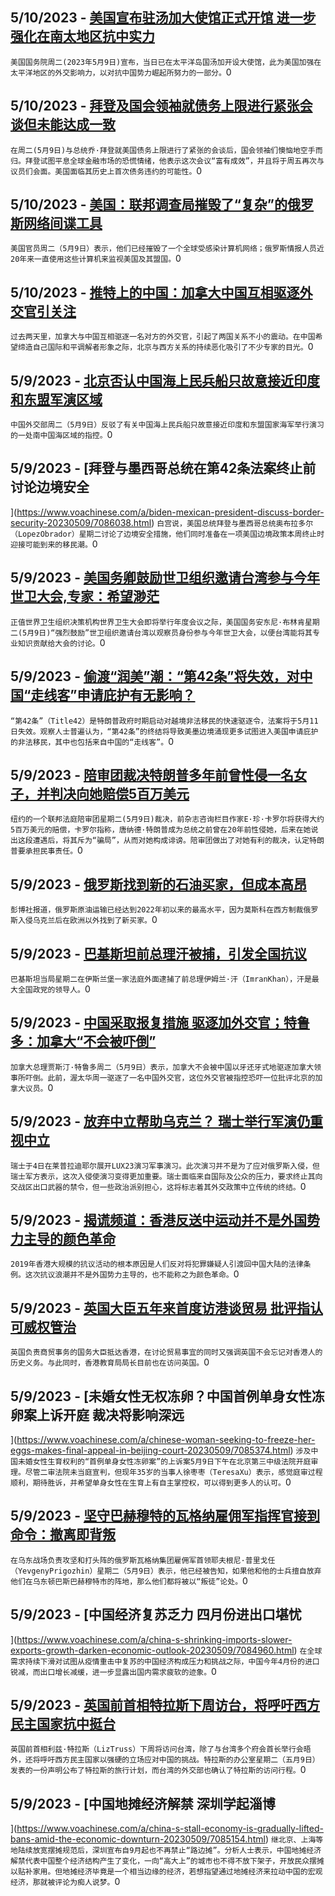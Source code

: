
  ## 5/10/2023 - [美国宣布驻汤加大使馆正式开馆 进一步强化在南太地区抗中实力](https://www.voachinese.com/a/us-tonga-embassy-opens-20230510/7086528.html)
 ```美国国务院周二(2023年5月9日)宣布，当日已在太平洋岛国汤加开设大使馆，此为美国加强在太平洋地区的外交影响力，以对抗中国势力崛起所努力的一部分。```0
  ## 5/10/2023 - [拜登及国会领袖就债务上限进行紧张会谈但未能达成一致](https://www.voachinese.com/a/tense-white-house-debt-limit-meeting-ends-with-no-agreement-20230509/7086447.html)
 ```在周二(5月9日)与总统乔·拜登就美国债务上限进行了紧张的会谈后，国会领袖们懊恼地空手而归。拜登试图平息全球金融市场的恐慌情绪，他表示这次会议“富有成效”，并且将于周五再次与议员们会面。美国面临其历史上首次债务违约的可能性。```0
  ## 5/10/2023 - [美国：联邦调查局摧毁了“复杂”的俄罗斯网络间谍工具](https://www.voachinese.com/a/fbi-takes-down-sophisticated-russian-cyberespionage-tool-us-says-20230509/7086427.html)
 ```美国官员周二（5月9日）表示，他们已经摧毁了一个全球受感染计算机网络；俄罗斯情报人员近20年来一直使用这些计算机来监视美国及其盟国。```0
  ## 5/10/2023 - [推特上的中国：加拿大中国互相驱逐外交官引关注](https://www.voachinese.com/a/china-on-twitter-canada-20230509/7085968.html)
 ```过去两天里，加拿大与中国互相驱逐一名对方的外交官，引起了两国关系不小的震动。在中国希望缔造自己国际和平调解者形象之际，北京与西方关系的持续恶化吸引了不少专家的目光。```0
  ## 5/9/2023 - [北京否认中国海上民兵船只故意接近印度和东盟军演区域](https://www.voachinese.com/a/chinese-militia-boats-cross-indian-asean-warships-exercising-in-south-china-sea-20230509/7086025.html)
 ```中国外交部周二（5月9日）反驳了有关中国海上民兵船只故意接近印度和东盟国家海军举行演习的一处南中国海区域的指控。```0
  ## 5/9/2023 - [拜登与墨西哥总统在第42条法案终止前讨论边境安全

](https://www.voachinese.com/a/biden-mexican-president-discuss-border-security-20230509/7086038.html)
 ```白宫说，美国总统拜登与墨西哥总统奥布拉多尔（LopezObrador）星期二讨论了边境安全措施，他们同时准备在一项美国边境政策本周终止时迎接可能到来的移民潮。```0
  ## 5/9/2023 - [美国务卿鼓励世卫组织邀请台湾参与今年世卫大会,专家：希望渺茫](https://www.voachinese.com/a/us-secretary-of-state-encourages-who-to-invite-taiwan-for-annual-wha-meeting-but-experts-are-pessimistic-20230509/7085960.html)
 ```正值世界卫生组织决策机构世界卫生大会即将举行年度会议之际，美国国务安东尼·布林肯星期二(5月9日)“强烈鼓励”世卫组织邀请台湾以观察员身份参与今年世卫大会，以便台湾能将其专业知识贡献给大会的讨论。```0
  ## 5/9/2023 - [偷渡“润美”潮：“第42条”将失效，对中国“走线客”申请庇护有无影响？](https://www.voachinese.com/a/title-42-and-impact-on-chinese-migrant-asylum-pursuit-20230509/7085852.html)
 ```“第42条”（Title42）是特朗普政府时期启动对越境非法移民的快速驱逐令，法案将于5月11日失效。观察人士普遍认为，“第42条”的终结将导致美墨边境涌现更多试图进入美国申请庇护的非法移民，其中也包括来自中国的“走线客”。```0
  ## 5/9/2023 - [陪审团裁决特朗普多年前曾性侵一名女子，并判决向她赔偿5百万美元](https://www.voachinese.com/a/jury-finds-trump-sexually-abused-woman-decades-ago-awards-her-5-million-20230509/7085982.html)
 ```纽约的一个联邦法庭陪审团星期二(5月9日)裁决，前杂志咨询栏目作家E·珍·卡罗尔将获得大约5百万美元的赔偿，卡罗尔指称，唐纳德·特朗普成为总统之前曾在20年前性侵她，后来在她说出这段遭遇后，将其斥为“骗局”，从而对她构成诽谤。陪审团做出了对她有利的裁决，认定特朗普要承担民事责任。```0
  ## 5/9/2023 - [俄罗斯找到新的石油买家，但成本高昂](https://www.voachinese.com/a/russia-finds-new-oil-buyers-20230509/7085932.html)
 ```彭博社报道，俄罗斯原油运输已经达到2022年初以来的最高水平，因为莫斯科在西方制裁俄罗斯入侵乌克兰后在欧洲以外找到了新买家。```0
  ## 5/9/2023 - [巴基斯坦前总理汗被捕，引发全国抗议](https://www.voachinese.com/a/pakistan-pm-arrest-spark-protests-20230509/7085850.html)
 ```巴基斯坦当局星期二在伊斯兰堡一家法庭外面逮捕了前总理伊姆兰·汗（ImranKhan），汗是最大全国政党的领导人。```0
  ## 5/9/2023 - [中国采取报复措施 驱逐加外交官；特鲁多：加拿大“不会被吓倒”](https://www.voachinese.com/a/canada-will-not-be-intimidated-after-china-expels-diplomat-trudeau-20230509/7085844.html)
 ```加拿大总理贾斯汀·特鲁多周二（5月9日）表示，加拿大不会被中国以牙还牙式地驱逐加拿大领事所吓倒。此前，渥太华周一驱逐了一名中国外交官，这位外交官被指控恐吓一位批评北京的加拿大议员。```0
  ## 5/9/2023 - [放弃中立帮助乌克兰？ 瑞士举行军演仍重视中立](https://www.voachinese.com/a/switzerland-holds-large-scale-military-drills-amid-calls-to-help-ukraine-20230510/7085795.html)
 ```瑞士于4日在莱普拉迪耶尔展开LUX23演习军事演习。此次演习并不是为了应对俄罗斯入侵，但瑞士军方表示，这次入侵使演习变得更加重要。瑞士面临来自国际及公众的压力，要求终止其向交战区出口武器的禁令，但一些政治派别担心，这将标志着其外交政策中立传统的终结。```0
  ## 5/9/2023 - [揭谎频道：香港反送中运动并不是外国势力主导的颜色革命](https://www.voachinese.com/a/fact-check-hong-kong-anti-extradition-protest/7085753.html)
 ```2019年香港大规模的抗议活动的根本原因是人们反对将犯罪嫌疑人引渡回中国大陆的法律条例。这次抗议浪潮并不是外国势力主导的，也不能称之为颜色革命。```0
  ## 5/9/2023 - [英国大臣五年来首度访港谈贸易 批评指认可威权管治](https://www.voachinese.com/a/uk-minister-visits-hong-kong-first-time-in-5-years-talks-about-trade-critics-say-visit-legitimizes-authoritarian-rule-20230509/7085725.html)
 ```英国负责商贸事务的国务大臣抵达香港，在讨论贸易事宜的同时又强调英国不会忘记对香港人的历史义务。与此同时，香港教育局局长目前也在访问英国。```0
  ## 5/9/2023 - [未婚女性无权冻卵？中国首例单身女性冻卵案上诉开庭 裁决将影响深远

 ](https://www.voachinese.com/a/chinese-woman-seeking-to-freeze-her-eggs-makes-final-appeal-in-beijing-court-20230509/7085374.html)
 ```涉及中国未婚女性生育权利的“首例单身女性冻卵案”的上诉案5月9日下午在北京第三中级法院开庭审理。尽管二审法院未当庭宣判，但现年35岁的当事人徐枣枣（TeresaXu）表示，感觉庭审过程顺利，期待胜诉，并希望单身女性在生育上有自主掌控权，可以得到更多人的认可。```0
  ## 5/9/2023 - [坚守巴赫穆特的瓦格纳雇佣军指挥官接到命令：撤离即背叛](https://www.voachinese.com/a/russian-mercenary-chief-says-he-s-been-told-to-stay-in-bakhmut-or-be-branded-traitor-050923/7085361.html)
 ```在乌东战场负责攻坚和打头阵的俄罗斯瓦格纳集团雇佣军首领耶夫根尼·普里戈任（YevgenyPrigozhin）星期二（5月9日）表示，他已经被告知，如果他和他的士兵擅自放弃他们在乌东顿巴斯巴赫穆特市的阵地，那么他们都将被以“叛徒”论处。```0
  ## 5/9/2023 - [中国经济复苏乏力 四月份进出口堪忧

](https://www.voachinese.com/a/china-s-shrinking-imports-slower-exports-growth-darken-economic-outlook-20230509/7084960.html)
 ```在全球需求持续下滑对试图从疫情重击中复苏的中国经济构成压力和挑战之际，中国今年4月份的进口锐减，而出口增长减缓，进一步显露出国内需求疲软的迹象。```0
  ## 5/9/2023 - [英国前首相特拉斯下周访台，将呼吁西方民主国家抗中挺台](https://www.voachinese.com/a/british-ex-premier-truss-to-visit-taiwan-next-week-050923/7085192.html)
 ```英国前首相利兹·特拉斯（LizTruss）下周将访问台湾，除了与台湾多个府会首长举行会晤外，还将呼吁西方民主国家以强硬的立场应对中国的挑战。特拉斯的办公室星期二（五月9日）发表的一份声明公布了特拉斯的旅行计划，而台湾的外交部也确认了特拉斯的访问行程。```0
  ## 5/9/2023 - [中国地摊经济解禁 深圳学起淄博



](https://www.voachinese.com/a/china-s-stall-economy-is-gradually-lifted-bans-amid-the-economic-downturn-20230509/7085154.html)
 ```继北京、上海等地陆续放宽摆摊规范后，深圳宣布自9月起也不再禁止“路边摊”。分析人士表示，中国地摊经济解禁代表中国整个经济结构产生了变化，一向“高大上”的城市也不得不放下架子，开放民众摆摊以贴补家用。但地摊经济毕竟是一个相当边缘的经济，若想指望通过地摊经济来拉动中国的宏观经济，那就被评论为痴人说梦。```0